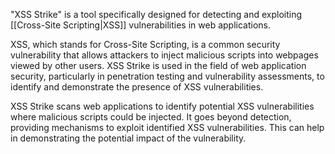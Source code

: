 "XSS Strike" is a tool specifically designed for detecting and exploiting [[Cross-Site Scripting|XSS]] vulnerabilities in web applications.

XSS, which stands for Cross-Site Scripting, is a common security vulnerability that allows attackers to inject malicious scripts into webpages viewed by other users. XSS Strike is used in the field of web application security, particularly in penetration testing and vulnerability assessments, to identify and demonstrate the presence of XSS vulnerabilities.

XSS Strike scans web applications to identify potential XSS vulnerabilities where malicious scripts could be injected. It goes beyond detection, providing mechanisms to exploit identified XSS vulnerabilities. This can help in demonstrating the potential impact of the vulnerability.
